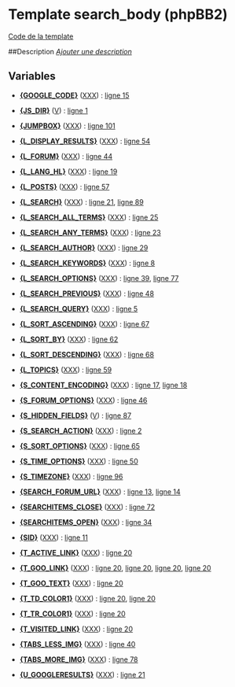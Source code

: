 # Template search_body (phpBB2)

[Code de la template](../../subsilver/search_body.tpl)

##Description
[*Ajouter une description*](https://fa-tvars.appspot.com/tpl/subsilver/search_body)

## Variables

* [__{GOOGLE_CODE}__](https://github.com/Etana/template.list/blob/master/var/GOOGLE_CODE.md#readme) ([XXX](https://fa-tvars.appspot.com/var/GOOGLE_CODE)) : [ligne 15](../tpl/src/subsilver/search_body.tpl#L15)

* [__{JS_DIR}__](https://github.com/Etana/template.list/blob/master/var/JS_DIR.md#readme) ([V](https://fa-tvars.appspot.com/var/JS_DIR)) : [ligne 1](../tpl/src/subsilver/search_body.tpl#L1)

* [__{JUMPBOX}__](https://github.com/Etana/template.list/blob/master/var/JUMPBOX.md#readme) ([XXX](https://fa-tvars.appspot.com/var/JUMPBOX)) : [ligne 101](../tpl/src/subsilver/search_body.tpl#L101)

* [__{L_DISPLAY_RESULTS}__](https://github.com/Etana/template.list/blob/master/var/L_DISPLAY_RESULTS.md#readme) ([XXX](https://fa-tvars.appspot.com/var/L_DISPLAY_RESULTS)) : [ligne 54](../tpl/src/subsilver/search_body.tpl#L54)

* [__{L_FORUM}__](https://github.com/Etana/template.list/blob/master/var/L_FORUM.md#readme) ([XXX](https://fa-tvars.appspot.com/var/L_FORUM)) : [ligne 44](../tpl/src/subsilver/search_body.tpl#L44)

* [__{L_LANG_HL}__](https://github.com/Etana/template.list/blob/master/var/L_LANG_HL.md#readme) ([XXX](https://fa-tvars.appspot.com/var/L_LANG_HL)) : [ligne 19](../tpl/src/subsilver/search_body.tpl#L19)

* [__{L_POSTS}__](https://github.com/Etana/template.list/blob/master/var/L_POSTS.md#readme) ([XXX](https://fa-tvars.appspot.com/var/L_POSTS)) : [ligne 57](../tpl/src/subsilver/search_body.tpl#L57)

* [__{L_SEARCH}__](https://github.com/Etana/template.list/blob/master/var/L_SEARCH.md#readme) ([XXX](https://fa-tvars.appspot.com/var/L_SEARCH)) : [ligne 21](../tpl/src/subsilver/search_body.tpl#L21), [ligne 89](../tpl/src/subsilver/search_body.tpl#L89)

* [__{L_SEARCH_ALL_TERMS}__](https://github.com/Etana/template.list/blob/master/var/L_SEARCH_ALL_TERMS.md#readme) ([XXX](https://fa-tvars.appspot.com/var/L_SEARCH_ALL_TERMS)) : [ligne 25](../tpl/src/subsilver/search_body.tpl#L25)

* [__{L_SEARCH_ANY_TERMS}__](https://github.com/Etana/template.list/blob/master/var/L_SEARCH_ANY_TERMS.md#readme) ([XXX](https://fa-tvars.appspot.com/var/L_SEARCH_ANY_TERMS)) : [ligne 23](../tpl/src/subsilver/search_body.tpl#L23)

* [__{L_SEARCH_AUTHOR}__](https://github.com/Etana/template.list/blob/master/var/L_SEARCH_AUTHOR.md#readme) ([XXX](https://fa-tvars.appspot.com/var/L_SEARCH_AUTHOR)) : [ligne 29](../tpl/src/subsilver/search_body.tpl#L29)

* [__{L_SEARCH_KEYWORDS}__](https://github.com/Etana/template.list/blob/master/var/L_SEARCH_KEYWORDS.md#readme) ([XXX](https://fa-tvars.appspot.com/var/L_SEARCH_KEYWORDS)) : [ligne 8](../tpl/src/subsilver/search_body.tpl#L8)

* [__{L_SEARCH_OPTIONS}__](https://github.com/Etana/template.list/blob/master/var/L_SEARCH_OPTIONS.md#readme) ([XXX](https://fa-tvars.appspot.com/var/L_SEARCH_OPTIONS)) : [ligne 39](../tpl/src/subsilver/search_body.tpl#L39), [ligne 77](../tpl/src/subsilver/search_body.tpl#L77)

* [__{L_SEARCH_PREVIOUS}__](https://github.com/Etana/template.list/blob/master/var/L_SEARCH_PREVIOUS.md#readme) ([XXX](https://fa-tvars.appspot.com/var/L_SEARCH_PREVIOUS)) : [ligne 48](../tpl/src/subsilver/search_body.tpl#L48)

* [__{L_SEARCH_QUERY}__](https://github.com/Etana/template.list/blob/master/var/L_SEARCH_QUERY.md#readme) ([XXX](https://fa-tvars.appspot.com/var/L_SEARCH_QUERY)) : [ligne 5](../tpl/src/subsilver/search_body.tpl#L5)

* [__{L_SORT_ASCENDING}__](https://github.com/Etana/template.list/blob/master/var/L_SORT_ASCENDING.md#readme) ([XXX](https://fa-tvars.appspot.com/var/L_SORT_ASCENDING)) : [ligne 67](../tpl/src/subsilver/search_body.tpl#L67)

* [__{L_SORT_BY}__](https://github.com/Etana/template.list/blob/master/var/L_SORT_BY.md#readme) ([XXX](https://fa-tvars.appspot.com/var/L_SORT_BY)) : [ligne 62](../tpl/src/subsilver/search_body.tpl#L62)

* [__{L_SORT_DESCENDING}__](https://github.com/Etana/template.list/blob/master/var/L_SORT_DESCENDING.md#readme) ([XXX](https://fa-tvars.appspot.com/var/L_SORT_DESCENDING)) : [ligne 68](../tpl/src/subsilver/search_body.tpl#L68)

* [__{L_TOPICS}__](https://github.com/Etana/template.list/blob/master/var/L_TOPICS.md#readme) ([XXX](https://fa-tvars.appspot.com/var/L_TOPICS)) : [ligne 59](../tpl/src/subsilver/search_body.tpl#L59)

* [__{S_CONTENT_ENCODING}__](https://github.com/Etana/template.list/blob/master/var/S_CONTENT_ENCODING.md#readme) ([XXX](https://fa-tvars.appspot.com/var/S_CONTENT_ENCODING)) : [ligne 17](../tpl/src/subsilver/search_body.tpl#L17), [ligne 18](../tpl/src/subsilver/search_body.tpl#L18)

* [__{S_FORUM_OPTIONS}__](https://github.com/Etana/template.list/blob/master/var/S_FORUM_OPTIONS.md#readme) ([XXX](https://fa-tvars.appspot.com/var/S_FORUM_OPTIONS)) : [ligne 46](../tpl/src/subsilver/search_body.tpl#L46)

* [__{S_HIDDEN_FIELDS}__](https://github.com/Etana/template.list/blob/master/var/S_HIDDEN_FIELDS.md#readme) ([V](https://fa-tvars.appspot.com/var/S_HIDDEN_FIELDS)) : [ligne 87](../tpl/src/subsilver/search_body.tpl#L87)

* [__{S_SEARCH_ACTION}__](https://github.com/Etana/template.list/blob/master/var/S_SEARCH_ACTION.md#readme) ([XXX](https://fa-tvars.appspot.com/var/S_SEARCH_ACTION)) : [ligne 2](../tpl/src/subsilver/search_body.tpl#L2)

* [__{S_SORT_OPTIONS}__](https://github.com/Etana/template.list/blob/master/var/S_SORT_OPTIONS.md#readme) ([XXX](https://fa-tvars.appspot.com/var/S_SORT_OPTIONS)) : [ligne 65](../tpl/src/subsilver/search_body.tpl#L65)

* [__{S_TIME_OPTIONS}__](https://github.com/Etana/template.list/blob/master/var/S_TIME_OPTIONS.md#readme) ([XXX](https://fa-tvars.appspot.com/var/S_TIME_OPTIONS)) : [ligne 50](../tpl/src/subsilver/search_body.tpl#L50)

* [__{S_TIMEZONE}__](https://github.com/Etana/template.list/blob/master/var/S_TIMEZONE.md#readme) ([XXX](https://fa-tvars.appspot.com/var/S_TIMEZONE)) : [ligne 96](../tpl/src/subsilver/search_body.tpl#L96)

* [__{SEARCH_FORUM_URL}__](https://github.com/Etana/template.list/blob/master/var/SEARCH_FORUM_URL.md#readme) ([XXX](https://fa-tvars.appspot.com/var/SEARCH_FORUM_URL)) : [ligne 13](../tpl/src/subsilver/search_body.tpl#L13), [ligne 14](../tpl/src/subsilver/search_body.tpl#L14)

* [__{SEARCHITEMS_CLOSE}__](https://github.com/Etana/template.list/blob/master/var/SEARCHITEMS_CLOSE.md#readme) ([XXX](https://fa-tvars.appspot.com/var/SEARCHITEMS_CLOSE)) : [ligne 72](../tpl/src/subsilver/search_body.tpl#L72)

* [__{SEARCHITEMS_OPEN}__](https://github.com/Etana/template.list/blob/master/var/SEARCHITEMS_OPEN.md#readme) ([XXX](https://fa-tvars.appspot.com/var/SEARCHITEMS_OPEN)) : [ligne 34](../tpl/src/subsilver/search_body.tpl#L34)

* [__{SID}__](https://github.com/Etana/template.list/blob/master/var/SID.md#readme) ([XXX](https://fa-tvars.appspot.com/var/SID)) : [ligne 11](../tpl/src/subsilver/search_body.tpl#L11)

* [__{T_ACTIVE_LINK}__](https://github.com/Etana/template.list/blob/master/var/T_ACTIVE_LINK.md#readme) ([XXX](https://fa-tvars.appspot.com/var/T_ACTIVE_LINK)) : [ligne 20](../tpl/src/subsilver/search_body.tpl#L20)

* [__{T_GOO_LINK}__](https://github.com/Etana/template.list/blob/master/var/T_GOO_LINK.md#readme) ([XXX](https://fa-tvars.appspot.com/var/T_GOO_LINK)) : [ligne 20](../tpl/src/subsilver/search_body.tpl#L20), [ligne 20](../tpl/src/subsilver/search_body.tpl#L20), [ligne 20](../tpl/src/subsilver/search_body.tpl#L20), [ligne 20](../tpl/src/subsilver/search_body.tpl#L20)

* [__{T_GOO_TEXT}__](https://github.com/Etana/template.list/blob/master/var/T_GOO_TEXT.md#readme) ([XXX](https://fa-tvars.appspot.com/var/T_GOO_TEXT)) : [ligne 20](../tpl/src/subsilver/search_body.tpl#L20)

* [__{T_TD_COLOR1}__](https://github.com/Etana/template.list/blob/master/var/T_TD_COLOR1.md#readme) ([XXX](https://fa-tvars.appspot.com/var/T_TD_COLOR1)) : [ligne 20](../tpl/src/subsilver/search_body.tpl#L20), [ligne 20](../tpl/src/subsilver/search_body.tpl#L20)

* [__{T_TR_COLOR1}__](https://github.com/Etana/template.list/blob/master/var/T_TR_COLOR1.md#readme) ([XXX](https://fa-tvars.appspot.com/var/T_TR_COLOR1)) : [ligne 20](../tpl/src/subsilver/search_body.tpl#L20)

* [__{T_VISITED_LINK}__](https://github.com/Etana/template.list/blob/master/var/T_VISITED_LINK.md#readme) ([XXX](https://fa-tvars.appspot.com/var/T_VISITED_LINK)) : [ligne 20](../tpl/src/subsilver/search_body.tpl#L20)

* [__{TABS_LESS_IMG}__](https://github.com/Etana/template.list/blob/master/var/TABS_LESS_IMG.md#readme) ([XXX](https://fa-tvars.appspot.com/var/TABS_LESS_IMG)) : [ligne 40](../tpl/src/subsilver/search_body.tpl#L40)

* [__{TABS_MORE_IMG}__](https://github.com/Etana/template.list/blob/master/var/TABS_MORE_IMG.md#readme) ([XXX](https://fa-tvars.appspot.com/var/TABS_MORE_IMG)) : [ligne 78](../tpl/src/subsilver/search_body.tpl#L78)

* [__{U_GOOGLERESULTS}__](https://github.com/Etana/template.list/blob/master/var/U_GOOGLERESULTS.md#readme) ([XXX](https://fa-tvars.appspot.com/var/U_GOOGLERESULTS)) : [ligne 21](../tpl/src/subsilver/search_body.tpl#L21)